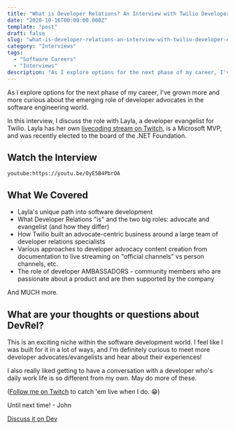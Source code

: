 ```yaml
---
title: "What is Developer Relations? An Interview with Twilio Developer Evangelist @LaylaCodesIt"
date: "2020-10-16T00:00:00.000Z"
template: "post"
draft: false
slug: "what-is-developer-relations-an-interview-with-twilio-developer-evangelist-layla-codes-it"
category: "Interviews"
tags:
  - "Software Careers"
  - "Interviews"
description: "As I explore options for the next phase of my career, I've grown more and more curious about the emerging role of developer advocates in the software engineering world. In this interview, I discuss the role with Layla, a developer evangelist for Twilio."
---
```


As I explore options for the next phase of my career, I've grown more and more curious about the emerging role of developer advocates in the software engineering world. 

In this interview, I discuss the role with Layla, a developer evangelist for Twilio. Layla has her own [livecoding stream on Twitch](https://www.twitch.tv/laylacodesit), is a Microsoft MVP, and was recently elected to the board of the .NET Foundation.

## Watch the Interview

`youtube:https://youtu.be/OyE5B4PbrOA`

## What We Covered

- Layla's unique path into software development 
- What Developer Relations "is" and the two big roles: advocate and evangelist (and how they differ)
- How Twilio built an advocate-centric business around a large team of developer relations specialists
- Various approaches to developer advocacy content creation from documentation to live streaming on "official channels" vs person channels, etc.
- The role of developer AMBASSADORS - community members who are passionate about a product and are then supported by the company

And MUCH more.

## What are your thoughts or questions about DevRel?

This is an exciting niche within the software development world. I feel like I was built for it in a lot of ways, and I'm definitely curious to meet more developer advocates/evangelists and hear about their experiences!

I also really liked getting to have a conversation with a developer who's daily work life is so different from my own. May do more of these.

([Follow me on Twitch](https://twitch.tv/fitzycodesthings) to catch 'em live when I do. 😁)

Until next time! 
\- John

[Discuss it on Dev](https://dev.to/fitzycodesthings/what-is-developer-relations-an-interview-with-twilio-developer-evangelist-laylacodesit-n5b)